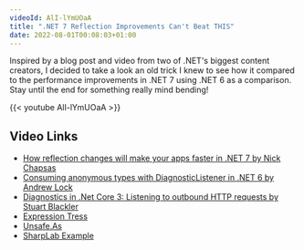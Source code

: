 ```yaml
---
videoId: AlI-lYmUOaA
title: ".NET 7 Reflection Improvements Can't Beat THIS"
date: 2022-08-01T00:08:03+01:00
---
```


Inspired by a blog post and video from two of .NET's biggest content creators, I decided to take a look an old trick I knew to see how it compared to the performance improvements in .NET 7 using .NET 6 as a comparison. Stay until the end for something really mind bending!

<!--more-->

{{< youtube AlI-lYmUOaA >}}

## Video Links

- [How reflection changes will make your apps faster in .NET 7 by Nick Chapsas](https://www.youtube.com/watch?v=OukGS7s6bS4)
- [Consuming anonymous types with DiagnosticListener in .NET 6 by Andrew Lock](https://andrewlock.net/consuming-anonymous-types-with-diagnosticlistener-in-dotnet6/)
- [Diagnostics in .Net Core 3: Listening to outbound HTTP requests by Stuart Blackler](https://im5tu.io/article/2020/06/diagnostics-in-.net-core-3-listening-to-outbound-http-requests/#simplediagnosticlistenerobserver)
- [Expression Tress](https://docs.microsoft.com/en-us/dotnet/csharp/programming-guide/concepts/expression-trees/)
- [Unsafe.As](https://docs.microsoft.com/en-us/dotnet/api/system.runtime.compilerservices.unsafe.as?view=net-6.0)
- [SharpLab Example](https://bit.ly/3zlcx7Y)
